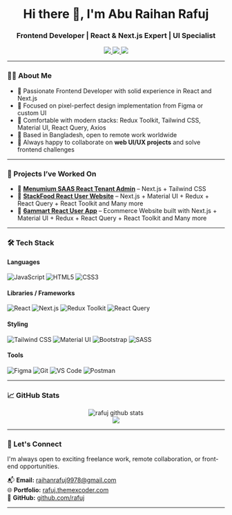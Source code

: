 <h1 align="center">Hi there 👋, I'm Abu Raihan Rafuj</h1>
<h3 align="center">Frontend Developer | React & Next.js Expert | UI Specialist</h3>

<p align="center">
  <a href="https://rafuj.themexcoder.com" target="_blank">
    <img src="https://img.shields.io/badge/Portfolio-%2312100E.svg?style=for-the-badge&logo=firefox&logoColor=white" />
  </a>
  <a href="https://linkedin.com/in/abu-rahan-rafuj" target="_blank">
    <img src="https://img.shields.io/badge/LinkedIn-%230077B5.svg?style=for-the-badge&logo=linkedin&logoColor=white" />
  </a>
  <a href="mailto:raihanrafuj9978@gmail.com">
    <img src="https://img.shields.io/badge/Gmail-%23D14836.svg?style=for-the-badge&logo=gmail&logoColor=white" />
  </a>
</p>

---

### 👨‍💻 About Me

- 🚀 Passionate Frontend Developer with solid experience in React and Next.js
- 🎨 Focused on pixel-perfect design implementation from Figma or custom UI
- 🔧 Comfortable with modern stacks: Redux Toolkit, Tailwind CSS, Material UI, React Query, Axios
- 📍 Based in Bangladesh, open to remote work worldwide
- 💬 Always happy to collaborate on **web UI/UX projects** and solve frontend challenges

---

### 🚀 Projects I’ve Worked On

- 🔗 **[Menumium SAAS React Tenant Admin](https://portal.menumium.com/)** – Next.js + Tailwind CSS
- 🔗 **[StackFood React User Website](https://stackfood-react.6amtech.com/)** – Next.js + Material UI + Redux + React Query + React Toolkit and Many more
- 🔗 **[6ammart React User App](https://6ammart-react.6amtech.com/)** – Ecommerce Website built with Next.js + Material UI + Redux + React Query + React Toolkit and Many more

---

### 🛠 Tech Stack

#### Languages
![JavaScript](https://img.shields.io/badge/-JavaScript-black?style=flat-square&logo=javascript)
![HTML5](https://img.shields.io/badge/-HTML5-black?style=flat-square&logo=html5)
![CSS3](https://img.shields.io/badge/-CSS3-black?style=flat-square&logo=css3)

#### Libraries / Frameworks
![React](https://img.shields.io/badge/-React-black?style=flat-square&logo=react)
![Next.js](https://img.shields.io/badge/-Next.js-black?style=flat-square&logo=next.js)
![Redux Toolkit](https://img.shields.io/badge/-Redux%20Toolkit-black?style=flat-square&logo=redux)
![React Query](https://img.shields.io/badge/-React%20Query-black?style=flat-square&logo=react-query)

#### Styling
![Tailwind CSS](https://img.shields.io/badge/-TailwindCSS-black?style=flat-square&logo=tailwind-css)
![Material UI](https://img.shields.io/badge/-MaterialUI-black?style=flat-square&logo=mui)
![Bootstrap](https://img.shields.io/badge/-Bootstrap-black?style=flat-square&logo=bootstrap)
![SASS](https://img.shields.io/badge/-SASS-black?style=flat-square&logo=sass)

#### Tools
![Figma](https://img.shields.io/badge/-Figma-black?style=flat-square&logo=figma)
![Git](https://img.shields.io/badge/-Git-black?style=flat-square&logo=git)
![VS Code](https://img.shields.io/badge/-VSCode-black?style=flat-square&logo=visual-studio-code)
![Postman](https://img.shields.io/badge/-Postman-black?style=flat-square&logo=postman)

---

### 📈 GitHub Stats

<p align="center">
  <img src="https://github-readme-stats.vercel.app/api?username=rafuj&show_icons=true&theme=radical" alt="rafuj github stats" />
  <br/>
  <img src="https://github-readme-streak-stats.herokuapp.com/?user=rafuj&theme=radical" />
</p>

---

### 🤝 Let's Connect

I'm always open to exciting freelance work, remote collaboration, or front-end opportunities.

📬 **Email:** raihanrafuj9978@gmail.com  
🌐 **Portfolio:** [rafuj.themexcoder.com](https://rafuj.themexcoder.com)  
🔗 **GitHub:** [github.com/rafuj](https://github.com/rafuj)

---

